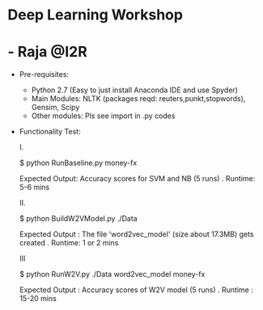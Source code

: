 # Deep Learning Workshop
#     - Raja @I2R

* Pre-requisites: 
     - Python 2.7 (Easy to just install Anaconda IDE and use Spyder)
	 - Main Modules: NLTK (packages reqd: reuters,punkt,stopwords), Gensim, Scipy
	 - Other modules: Pls see import in .py codes
	 
* Functionality Test:
    
  I.
  
    $ python  RunBaseline.py money-fx
	
	Expected Output: Accuracy scores for SVM and NB (5 runs) . Runtime: 5-6 mins
	
  II. 
  
    $ python BuildW2VModel.py ./Data
	
	Expected Output : The file 'word2vec_model' (size about 17.3MB) gets created . Runtime: 1 or 2 mins
	
  III

    $ python RunW2V.py ./Data word2vec_model money-fx
	
	Expected Output : Accuracy scores of W2V model (5 runs) . Runtime : 15-20 mins
	
	 
	 
